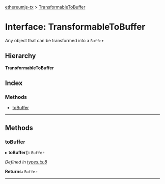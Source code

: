 [ethereumjs-tx](../README.md) > [TransformableToBuffer](../interfaces/transformabletobuffer.md)

# Interface: TransformableToBuffer

Any object that can be transformed into a `Buffer`

## Hierarchy

**TransformableToBuffer**

## Index

### Methods

- [toBuffer](transformabletobuffer.md#tobuffer)

---

## Methods

<a id="tobuffer"></a>

### toBuffer

▸ **toBuffer**(): `Buffer`

_Defined in [types.ts:8](https://github.com/ethereumjs/ethereumjs-tx/blob/5b72ca6/src/types.ts#L8)_

**Returns:** `Buffer`

---
